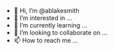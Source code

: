 - 👋 Hi, I’m @ablakesmith
- 👀 I’m interested in ...
- 🌱 I’m currently learning ...
- 💞️ I’m looking to collaborate on ...
- 📫 How to reach me ...

<!---
ablakesmith/ablakesmith is a ✨ special ✨ repository because its `README.md` (this file) appears on your GitHub profile.
You can click the Preview link to take a look at your changes.
--->
